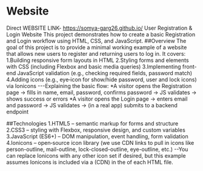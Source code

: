 # Website
Direct WEBSITE LINK-  https://somya-garg26.github.io/
User Registration & Login Website
  This project demonstrates how to create a basic Registration and Login workflow using HTML, CSS, and JavaScript. 
 ##Overview
  The goal of this project is to provide a minimal working example of a website that allows new users to register and returning users to log in. It covers:
    1.Building responsive form layouts in HTML
    2.Styling forms and elements with CSS (including Flexbox and basic media queries)
    3.Implementing front-end JavaScript validation (e.g., checking required fields, password match)
    4.Adding icons (e.g., eye‐icon for show/hide password, user and lock icons) via Ionicons
---Explaining the basic flow:
 *A visitor opens the Registration page → fills in name, email, password, confirms password → JS validates → shows success or errors
 *A visitor opens the Login page → enters email and password → JS validates → (in a real app) submits to a backend endpoint

##Technologies
1.HTML5 – semantic markup for forms and structure
2.CSS3 – styling with Flexbox, responsive design, and custom variables
3.JavaScript (ES6+) – DOM manipulation, event handling, form validation
4.Ionicons – open‐source icon library (we use CDN links to pull in icons like person-outline, mail-outline, lock-closed-outline, eye-outline, etc.)
--You can replace Ionicons with any other icon set if desired, but this example assumes Ionicons is included via a <link> (CDN) in the <head> of each HTML file.

